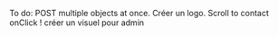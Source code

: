 To do:
POST multiple objects at once.
Créer un logo.
Scroll to contact onClick !
créer un visuel pour admin
